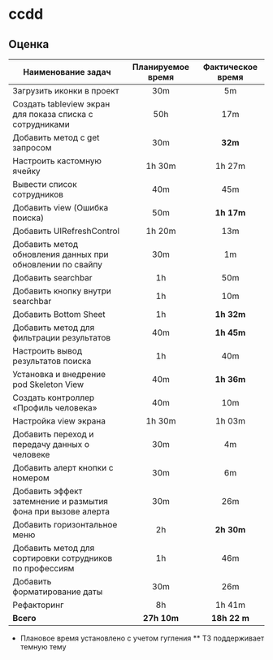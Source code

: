 # ccdd

## Оценка
Наименование задач  | Планируемое время | Фактическое время
------------- | :-------------: | :-------------:
Загрузить иконки в проект | 30m | 5m
Создать tableview экран для показа списка с сотрудниками | 50h | 17m
Добавить метод с get запросом | 30m | **32m**
Настроить кастомную ячейку | 1h 30m | 1h 27m
Вывести список сотрудников | 40m | 45m
Добавить view (Ошибка поиска) | 50m | **1h 17m**
Добавить UIRefreshControl | 1h 20m | 13m
Добавить метод обновления данных при обновлении по свайпу | 30m | 1m
Добавить searchbar | 1h | 50m
Добавить кнопку внутри searchbar  | 1h | 10m
Добавить Bottom Sheet  | 1h | **1h 32m**
Добавить метод для фильтрации результатов | 40m | **1h 45m**
Настроить вывод результатов поиска | 1h | 40m
Установка и внедрение pod Skeleton View | 40m | **1h 36m**
Создать контроллер «Профиль человека» | 40m | 10m
Настройка view экрана | 1h 30m | 1h 03m
Добавить переход и передачу данных о человеке | 30m | 4m
Добавить алерт кнопки с номером | 30m | 6m
Добавить эффект затемнение и размытия фона при вызове алерта | 30m | 26m
Добавить горизонтальное меню | 2h | **2h 30m**
Добавить метод для сортировки сотрудников по профессиям | 1h | 46m
Добавить форматирование даты | 30m | 26m
Рефакторинг | 8h | 1h 41m
**Всего** | **27h 10m** | **18h 22 m**

* Плановое время установлено с учетом гугления
** ТЗ поддерживает темную тему
